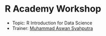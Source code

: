 # R Academy Workshop

- Topic: R Introduction for Data Science 
- Trainer: [Muhammad Aswan Syahputra](https://github.com/aswansyahputra)
